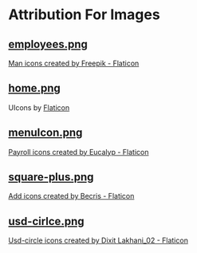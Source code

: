 # Attribution For Images

## [employees.png](https://github.com/tyleroneil72/hr-payroll-system/blob/main/src/main/resources/com/project/hrpayrollsystem/images/employees.png)
<a href="https://www.flaticon.com/free-icons/man" title="man icons">Man icons created by Freepik - Flaticon</a>

## [home.png](https://github.com/tyleroneil72/hr-payroll-system/blob/main/src/main/resources/com/project/hrpayrollsystem/images/home.png)
UIcons by <a href="https://www.flaticon.com/uicons">Flaticon</a>

## [menuIcon.png](https://github.com/tyleroneil72/hr-payroll-system/blob/main/src/main/resources/com/project/hrpayrollsystem/images/menuIcon.png)
<a href="https://www.flaticon.com/free-icons/payroll" title="payroll icons">Payroll icons created by Eucalyp - Flaticon</a>

## [square-plus.png](https://github.com/tyleroneil72/hr-payroll-system/blob/main/src/main/resources/com/project/hrpayrollsystem/images/square-plus.png)
<a href="https://www.flaticon.com/free-icons/add" title="add icons">Add icons created by Becris - Flaticon</a>

## [usd-cirlce.png](https://github.com/tyleroneil72/hr-payroll-system/blob/main/src/main/resources/com/project/hrpayrollsystem/images/usd-circle.png)
<a href="https://www.flaticon.com/free-icons/usd-circle" title="usd-circle icons">Usd-circle icons created by Dixit Lakhani_02 - Flaticon</a>

